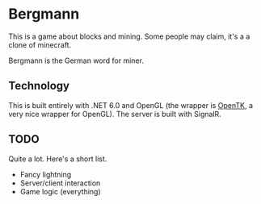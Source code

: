 # Bergmann

This is a game about blocks and mining. Some people may claim, it's a a clone of minecraft.

Bergmann is the German word for miner.

## Technology

This is built entirely with .NET 6.0 and OpenGL (the wrapper is [OpenTK](https://opentk.net/), a very nice wrapper for OpenGL). The server is built with SignalR.

## TODO
Quite a lot. Here's a short list.

- Fancy lightning
- Server/client interaction
- Game logic (everything)